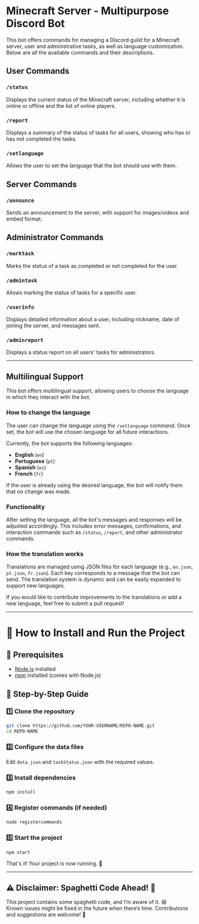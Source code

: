 # Minecraft Server - Multipurpose Discord Bot

This bot offers commands for managing a Discord guild for a Minecraft server, user and administrative tasks, as well as language customization. Below are all the available commands and their descriptions.

## User Commands

### `/status`
Displays the current status of the Minecraft server, including whether it is online or offline and the list of online players.

### `/report`
Displays a summary of the status of tasks for all users, showing who has or has not completed the tasks.

### `/setlanguage`
Allows the user to set the language that the bot should use with them.

## Server Commands

### `/announce`
Sends an announcement to the server, with support for images/videos and embed format.

## Administrator Commands

### `/marktask`
Marks the status of a task as completed or not completed for the user.

### `/admintask`
Allows marking the status of tasks for a specific user.

### `/userinfo`
Displays detailed information about a user, including nickname, date of joining the server, and messages sent.

### `/adminreport`
Displays a status report on all users' tasks for administrators.

---

## Multilingual Support

This bot offers multilingual support, allowing users to choose the language in which they interact with the bot.

### How to change the language

The user can change the language using the `/setlanguage` command. Once set, the bot will use the chosen language for all future interactions.

Currently, the bot supports the following languages:

- **English** (`en`)
- **Portuguese** (`pt`)
- **Spanish** (`es`)
- **French** (`fr`)

If the user is already using the desired language, the bot will notify them that no change was made.

### Functionality

After setting the language, all the bot's messages and responses will be adjusted accordingly. This includes error messages, confirmations, and interaction commands such as `/status`, `/report`, and other administrator commands.

### How the translation works

Translations are managed using JSON files for each language (e.g., `en.json`, `pt.json`, `fr.json`). Each key corresponds to a message that the bot can send. The translation system is dynamic and can be easily expanded to support new languages.

If you would like to contribute improvements to the translations or add a new language, feel free to submit a pull request!

---

# 📌 How to Install and Run the Project  

## 🔧 Prerequisites  
- [Node.js](https://nodejs.org/) installed  
- [npm](https://www.npmjs.com/) installed (comes with Node.js)  

## 🚀 Step-by-Step Guide  

### 1️⃣ Clone the repository  
```sh
git clone https://github.com/YOUR-USERNAME/REPO-NAME.git
cd REPO-NAME
```

### 2️⃣ Configure the data files  
Edit `data.json` and `taskStatus.json` with the required values.  

### 3️⃣ Install dependencies  
```sh
npm install
```

### 4️⃣ Register commands (if needed)  
```sh
node registercommands
```

### 5️⃣ Start the project  
```sh
npm start
```

That's it! Your project is now running. 🚀  

---

## ⚠️ Disclaimer: Spaghetti Code Ahead! 🍝

This project contains some spaghetti code, and I’m aware of it. 😅  
Known issues might be fixed in the future when there’s time. Contributions and suggestions are welcome! 🚀  

